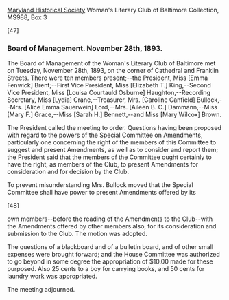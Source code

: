 [Maryland Historical Society](http://mdhs.org/) Woman's Literary Club of Baltimore Collection, MS988, Box 3

[47]

### Board of Management. November 28th, 1893. 

The Board of Management of the Woman's Literary Club of Baltimore met on Tuesday, November 28th, 1893, on the corner of Cathedral and Franklin Streets. There were ten members present;--the President, Miss [Emma Fenwick] Brent;--First Vice President, Miss [Elizabeth T.] King,--Second Vice President, Miss [Louisa Courtauld Osburne] Haughton,--Recording Secretary, Miss [Lydia] Crane,--Treasurer, Mrs. [Caroline Canfield] Bullock,--Mrs. [Alice Emma Sauerwein] Lord,--Mrs. [Aileen B. C.] Dammann,--Miss [Mary F.] Grace,--Miss [Sarah H.] Bennett,--and Miss [Mary Wilcox] Brown.

The President called the meeting to order. Questions having been proposed with regard to the powers of the Special Committee on Amendments, particularly one concerning the right of the members of this Committee to suggest and present Amendments, as well as to consider and report them; the President said that the members of the Committee ought certainly to have the right, as members of the Club, to present Amendments for consideration and for decision by the Club.

To prevent misunderstanding Mrs. Bullock moved that the Special Committee shall have power to present Amendments offered by its

[48]

own members--before the reading of the Amendments to the Club--with the Amendments offered by other members also, for its consideration and submission to the Club. The motion was adopted.

The questions of a blackboard and of a bulletin board, and of other small expenses were brought forward; and the House Committee was authorized to go beyond in some degree the appropriation of $10.00 made for these purposed. Also 25 cents to a boy for carrying books, and 50 cents for laundry work was appropriated.

The meeting adjourned.
